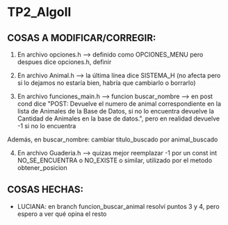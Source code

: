 # TP2_AlgoII

## COSAS A MODIFICAR/CORREGIR:

1. En archivo opciones.h --> definido como OPCIONES_MENU pero despues dice opciones.h, definir

2. En archivo Animal.h --> la última línea dice SISTEMA_H (no afecta pero si lo dejamos no estaría bien, habría que cambiarlo o borrarlo)

3. En archivo funciones_main.h --> funcion buscar_nombre --> en post cond dice "POST: Devuelve el numero de animal correspondiente en la lista de Animales de la Base de Datos, si no lo encuentra devuelve la Cantidad de Animales en la base de datos.", pero en realidad devuelve -1 si no lo encuentra 

Además, en buscar_nombre: cambiar titulo_buscado por animal_buscado

4. En archivo Guaderia.h --> quizas mejor reemplazar -1 por un const int NO_SE_ENCUENTRA o NO_EXISTE o similar, utilizado por el metodo obtener_posicion


## COSAS HECHAS:

* LUCIANA: en branch funcion_buscar_animal resolví puntos 3 y 4, pero espero a ver qué opina el resto
